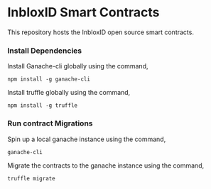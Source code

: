 #   InbloxID Smart Contracts

This repository hosts the InbloxID open source smart contracts.

### Install Dependencies

Install Ganache-cli globally using the command,

```npm install -g ganache-cli```

Install truffle globally using the command,

```npm install -g truffle```

### Run contract Migrations

Spin up a local ganache instance using the command,

```ganache-cli```

Migrate the contracts to the ganache instance using the command,

```truffle migrate```

